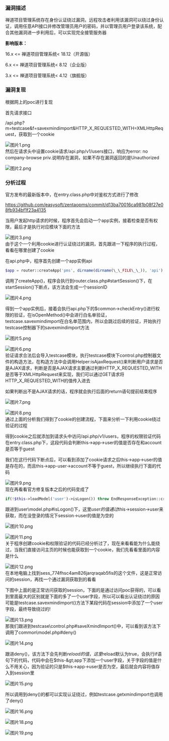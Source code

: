 ### **漏洞描述**

禅道项目管理系统存在身份认证绕过漏洞，远程攻击者利用该漏洞可以绕过身份认证，调用任意API接口并修改管理员用户的密码，并以管理员用户登录该系统，配合其他漏洞进一步利用后，可以实现完全接管服务器

**影响版本：**

16.x &lt;= 禅道项目管理系统&lt; 18.12（开源版）

6.x &lt;= 禅道项目管理系统&lt; 8.12（企业版）

3.x &lt;= 禅道项目管理系统&lt; 4.12（旗舰版）

### **漏洞复现**

根据网上的poc进行复现

首先请求接口

/api.php?m=testcase&amp;f=savexmindimport&amp;HTTP\_X\_REQUESTED\_WITH=XMLHttpRequest，获取到一个cookie

![图片1.png](https://shs3.b.qianxin.com/attack_forum/2024/05/attach-215ce4a9e996bd668d46bccfb9a5ba1148819854.png)  
然后在请求头中设置cookie请求/api.php/v1/users接口，响应为error: no company-browse priv.说明存在漏洞，如果不存在漏洞返回的是Unauthorized

![图片2.png](https://shs3.b.qianxin.com/attack_forum/2024/05/attach-79e61fc193ef07dc7ca1528a03e44d8246b1553c.png)

### **分析过程**

官方发布的最新版本中，在entry.class.php中对鉴权方式进行了修改

<https://github.com/easysoft/zentaopms/commit/d13ba70016ca981b08f27e08fb934bf1f23a4135>

当用户发起http请求的时候，程序首先会启动一个app实例，接着检查是否有权限，最后才是执行对应模块下面的方法

![图片3.png](https://shs3.b.qianxin.com/attack_forum/2024/05/attach-04cfcefbca0d7940a77f9d8a99501af2e6912a4a.png)  
由于这个一个利用cookie进行认证绕过的漏洞，首先跟进一下程序的执行过程，看看在哪里创建了cookie

在api.php中，程序首先创建一个app实例api

```php
$app = router::createApp('pms', dirname(dirname(\_\_FILE\_\_)), 'api');
```

调用了createApp()，程序会执行到router.class.php#startSession()下，在startSession()下断点，该方法会生成一个sessionID

![图片4.png](https://shs3.b.qianxin.com/attack_forum/2024/05/attach-82ca00e745d414aeff5f006b05057dc57d01b112.png)

得到一个app实例后，接着会执行api.php下的$common-&gt;checkEntry()进行权限的验证，在isOpenMethod()中会进行白名单验证，testcase.savexmindimport在白名单范围内，所以会跳过后续的验证，开始执行testcase控制器下的savexmindimport方法

![图片5.png](https://shs3.b.qianxin.com/attack_forum/2024/05/attach-2b9f94f23ef506fb37d33caaf4fac5d08ce81869.png)

![图片6.png](https://shs3.b.qianxin.com/attack_forum/2024/05/attach-da28d25fa347611b327f46bb4a529cb033eee00e.png)  
验证请求合法后会导入testcase模块，执行testcase模块下control.php控制器文件的构造方法，在构造方法中会调用Helper:isAjaxRequest()来判断用户请求是否是AJAX请求，判断是否是AJAX请求主要通过判断HTTP\_X\_REQUESTED\_WITH是否等于XMLHttpRequest来实现，我们可以通过GET请求将HTTP\_X\_REQUESTED\_WITH的值传入进去

如果判断出不是AJAX请求的话，程序就会执行后面的return语句提前结束程序

![图片7.png](https://shs3.b.qianxin.com/attack_forum/2024/05/attach-3c5a41ce34ad565b01c7f1d976cf854d7c3a1324.png)

![图片8.png](https://shs3.b.qianxin.com/attack_forum/2024/05/attach-0dfe1fe02d84d76d2e847bf66151fbf4b7889103.png)  
通过上面的分析我们得到了cookie的创建流程，下面来分析一下利用cookie绕过验证的过程

得到cookie之后就添加到请求头中访问/api.php/v1/users，程序的权限验证代码在entry.class.php下，这段代码会判断this-&gt;app-&gt;user的值是否存在和account是否等于guest

我们在这行代码下断点后，可以看到添加了cookie请求之后this-&gt;app-&gt;user的值是存在的，而且this-&gt;app-user-&gt;account不等于guest，所以继续执行下面的代码

![图片9.png](https://shs3.b.qianxin.com/attack_forum/2024/05/attach-284ed77a43a08f3d977aa5a0cc85bf83faf3cd3a.png)  
现在再看看官方修复版本之后的代码变成了

```php
if(!$this->loadModel('user')->isLogon()) throw EndResponseException::create($this->sendError(401, 'Unauthorized'));
```

跟进到user\\model.php#isLogon()下，这里$user的值通过$this-&gt;session-&gt;user来获取，而在没登录的情况下session-&gt;user的值是为空的

![图片10.png](https://shs3.b.qianxin.com/attack_forum/2024/05/attach-949381f561130964476f700ab40f300fa0a36631.png)

![图片11.png](https://shs3.b.qianxin.com/attack_forum/2024/05/attach-865a5c63d3372f7314b23b8b9b1d4925e9937677.png)  
关于程序创建cookie和权限验证的代码已经分析过了，现在来看看能为什么能绕过，当我们直接访问主页的时候也能获取到一个cookie，我们先看看里面的内容是什么

![图片12.png](https://shs3.b.qianxin.com/attack_forum/2024/05/attach-6cd31c63aae1ff92d8b0e2bd8dbfa45f13f57dda.png)  
在本地电脑上找到sess\_774fhsc4am826jarqraqab5fis的这个文件，这是正常访问的session，再找一个通过漏洞获取到的看看

下图中上面的是正常访问获取的session，下面的是通过访问poc获得的，可以看到里面最大的区别就是下面的多了一个user字段，所以可以看出认证绕过的原因可能是testcase.savexmindimport()方法下某段代码在session中添加了一个user字段，最终导致绕过的!

![图片13.png](https://shs3.b.qianxin.com/attack_forum/2024/05/attach-a853a926b77aa7117d57d3b0d6f74bf55c16c587.png)  
那我们跟进到testcase\\control.php#saveXmindImport()中，可以看到该方法下调用了common\\model.php#deny()

![图片14.png](https://shs3.b.qianxin.com/attack_forum/2024/05/attach-a9647de28bc006f37976349ab6240e0393b52975.png)

跟进deny()，该方法下会先判断$reload的值，这里$reload默认为true，会执行if语句下的代码，代码中会在$this-&gt;app下添加一个user字段，关于字段的值是什么不用关心，因为验证的只是$this-&gt;app-&gt;user是否为空，最后就会内容将值存入到session里

![图片15.png](https://shs3.b.qianxin.com/attack_forum/2024/05/attach-a328c8143caf19ae2834fc53a6e0630e3d8b5c5a.png)

所以调用到deny()的都可以实现认证绕过，例如testcase.getxmindimport也调用了deny()

![图片16.png](https://shs3.b.qianxin.com/attack_forum/2024/05/attach-43fd5503cb641c5faf618a97e0647f51de30c759.png)

![图片18.png](https://shs3.b.qianxin.com/attack_forum/2024/05/attach-c23b656ce5ae5d6e0018a0c49da57248ae67ef69.png)

![图片19.png](https://shs3.b.qianxin.com/attack_forum/2024/05/attach-217410f7401aaaaa5a7ba00f943365008b6212de.png)